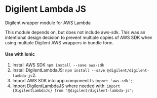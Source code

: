 # Digilent Lambda JS
Digilent wrapper module for AWS Lambda

This module depends on, but does not include aws-sdk.  This was an intentional design decision to prevent multiple copies of AWS SDK when using multiple Digilent AWS wrappers in bundle form.

#### Use with Ionic
1. Install AWS SDK `npm install --save aws-sdk`
2. Install DigilentLambdaJS: `npm install --save @digilent/digilent-lambda-js`2. 
3. Import AWS SDK into app.component.ts `import 'aws-sdk';`
4. Import DigilentLambdaJS where needed with: `import {DigilentLambdaJs} from '@digilent/digilent-lambda-js';`

